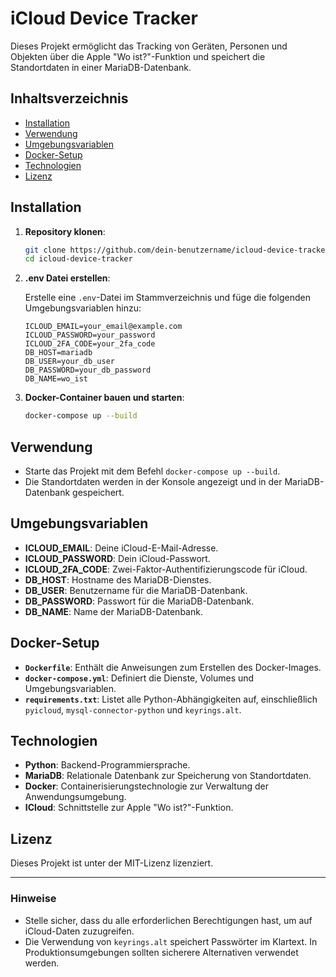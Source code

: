 # iCloud Device Tracker

Dieses Projekt ermöglicht das Tracking von Geräten, Personen und Objekten über die Apple "Wo ist?"-Funktion und speichert die Standortdaten in einer MariaDB-Datenbank.

## Inhaltsverzeichnis

- [Installation](#installation)
- [Verwendung](#verwendung)
- [Umgebungsvariablen](#umgebungsvariablen)
- [Docker-Setup](#docker-setup)
- [Technologien](#technologien)
- [Lizenz](#lizenz)

## Installation

1. **Repository klonen**:

   ```bash
   git clone https://github.com/dein-benutzername/icloud-device-tracker.git
   cd icloud-device-tracker
   ```

2. **.env Datei erstellen**:

   Erstelle eine `.env`-Datei im Stammverzeichnis und füge die folgenden Umgebungsvariablen hinzu:

   ```env
   ICLOUD_EMAIL=your_email@example.com
   ICLOUD_PASSWORD=your_password
   ICLOUD_2FA_CODE=your_2fa_code
   DB_HOST=mariadb
   DB_USER=your_db_user
   DB_PASSWORD=your_db_password
   DB_NAME=wo_ist
   ```

3. **Docker-Container bauen und starten**:

   ```bash
   docker-compose up --build
   ```

## Verwendung

- Starte das Projekt mit dem Befehl `docker-compose up --build`.
- Die Standortdaten werden in der Konsole angezeigt und in der MariaDB-Datenbank gespeichert.

## Umgebungsvariablen

- **ICLOUD_EMAIL**: Deine iCloud-E-Mail-Adresse.
- **ICLOUD_PASSWORD**: Dein iCloud-Passwort.
- **ICLOUD_2FA_CODE**: Zwei-Faktor-Authentifizierungscode für iCloud.
- **DB_HOST**: Hostname des MariaDB-Dienstes.
- **DB_USER**: Benutzername für die MariaDB-Datenbank.
- **DB_PASSWORD**: Passwort für die MariaDB-Datenbank.
- **DB_NAME**: Name der MariaDB-Datenbank.

## Docker-Setup

- **`Dockerfile`**: Enthält die Anweisungen zum Erstellen des Docker-Images.
- **`docker-compose.yml`**: Definiert die Dienste, Volumes und Umgebungsvariablen.
- **`requirements.txt`**: Listet alle Python-Abhängigkeiten auf, einschließlich `pyicloud`, `mysql-connector-python` und `keyrings.alt`.

## Technologien

- **Python**: Backend-Programmiersprache.
- **MariaDB**: Relationale Datenbank zur Speicherung von Standortdaten.
- **Docker**: Containerisierungstechnologie zur Verwaltung der Anwendungsumgebung.
- **ICloud**: Schnittstelle zur Apple "Wo ist?"-Funktion.

## Lizenz

Dieses Projekt ist unter der MIT-Lizenz lizenziert.

---

### Hinweise

- Stelle sicher, dass du alle erforderlichen Berechtigungen hast, um auf iCloud-Daten zuzugreifen.
- Die Verwendung von `keyrings.alt` speichert Passwörter im Klartext. In Produktionsumgebungen sollten sicherere Alternativen verwendet werden.
